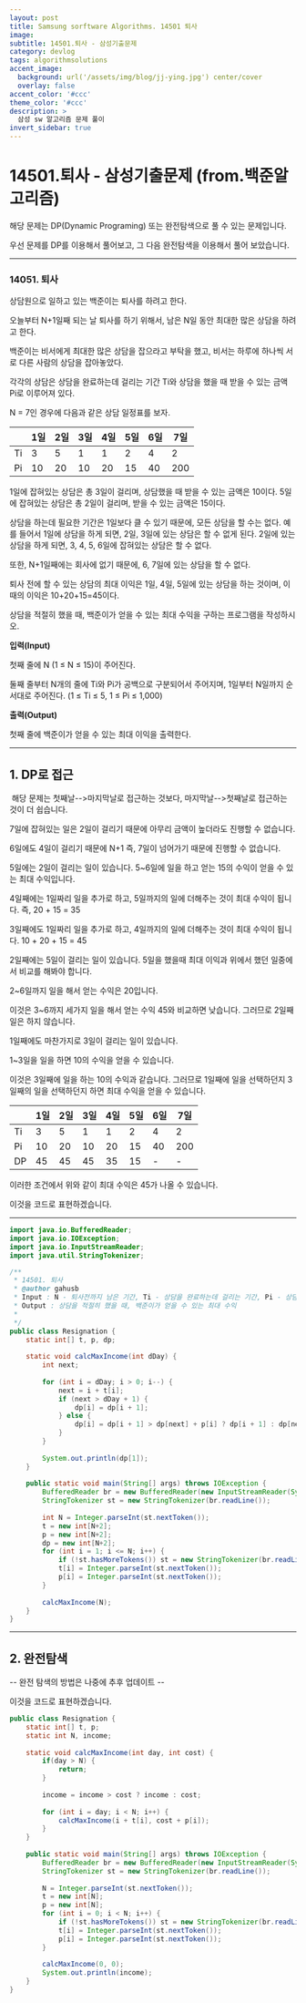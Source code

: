 ```yaml
---
layout: post
title: Samsung sorftware Algorithms. 14501 퇴사
image: 
subtitle: 14501.퇴사 - 삼성기출문제
category: devlog
tags: algorithmsolutions
accent_image: 
  background: url('/assets/img/blog/jj-ying.jpg') center/cover
  overlay: false
accent_color: '#ccc'
theme_color: '#ccc'
description: >
  삼성 sw 알고리즘 문제 풀이
invert_sidebar: true
---
```


# 14501.퇴사 - 삼성기출문제 (from.백준알고리즘)

해당 문제는 DP(Dynamic Programing) 또는 완전탐색으로 풀 수 있는 문제입니다.

우선 문제를 DP를 이용해서 풀어보고, 그 다음 완전탐색을 이용해서 풀어 보았습니다.

---

### **14051\. 퇴사**

상담원으로 일하고 있는 백준이는 퇴사를 하려고 한다.

오늘부터 N+1일째 되는 날 퇴사를 하기 위해서, 남은 N일 동안 최대한 많은 상담을 하려고 한다.

백준이는 비서에게 최대한 많은 상담을 잡으라고 부탁을 했고, 비서는 하루에 하나씩 서로 다른 사람의 상담을 잡아놓았다.

각각의 상담은 상담을 완료하는데 걸리는 기간 Ti와 상담을 했을 때 받을 수 있는 금액 Pi로 이루어져 있다.

N = 7인 경우에 다음과 같은 상담 일정표를 보자.

|   | 1일 | 2일 | 3일 | 4일 | 5일 | 6일 | 7일 |
| --- | --- | --- | --- | --- | --- | --- | --- |
| Ti | 3 | 5 | 1 | 1 | 2 | 4 | 2 |
| Pi | 10 | 20 | 10 | 20 | 15 | 40 | 200 |

1일에 잡혀있는 상담은 총 3일이 걸리며, 상담했을 때 받을 수 있는 금액은 10이다. 5일에 잡혀있는 상담은 총 2일이 걸리며, 받을 수 있는 금액은 15이다.

상담을 하는데 필요한 기간은 1일보다 클 수 있기 때문에, 모든 상담을 할 수는 없다. 예를 들어서 1일에 상담을 하게 되면, 2일, 3일에 있는 상담은 할 수 없게 된다. 2일에 있는 상담을 하게 되면, 3, 4, 5, 6일에 잡혀있는 상담은 할 수 없다.

또한, N+1일째에는 회사에 없기 때문에, 6, 7일에 있는 상담을 할 수 없다.

퇴사 전에 할 수 있는 상담의 최대 이익은 1일, 4일, 5일에 있는 상담을 하는 것이며, 이때의 이익은 10+20+15=45이다.

상담을 적절히 했을 때, 백준이가 얻을 수 있는 최대 수익을 구하는 프로그램을 작성하시오.

**입력(Input)**

첫째 줄에 N (1 ≤ N ≤ 15)이 주어진다.

둘째 줄부터 N개의 줄에 Ti와 Pi가 공백으로 구분되어서 주어지며, 1일부터 N일까지 순서대로 주어진다. (1 ≤ Ti ≤ 5, 1 ≤ Pi ≤ 1,000)

**출력(Output)**

첫째 줄에 백준이가 얻을 수 있는 최대 이익을 출력한다.

---

## 1\. DP로 접근

 해당 문제는 첫째날-->마지막날로 접근하는 것보다, 마지막날-->첫째날로 접근하는 것이 더 쉽습니다.

7일에 잡혀있는 일은 2일이 걸리기 때문에 아무리 금액이 높더라도 진행할 수 없습니다.

6일에도 4일이 걸리기 때문에 N+1 즉, 7일이 넘어가기 때문에 진행할 수 없습니다.

5일에는 2일이 걸리는 일이 있습니다. 5~6일에 일을 하고 얻는 15의 수익이 얻을 수 있는 최대 수익입니다.

4일째에는 1일짜리 일을 추가로 하고, 5일까지의 일에 더해주는 것이 최대 수익이 됩니다. 즉, 20 + 15 = 35

3일째에도 1일짜리 일을 추가로 하고, 4일까지의 일에 더해주는 것이 최대 수익이 됩니다. 10 + 20 + 15 = 45

2일째에는 5일이 걸리는 일이 있습니다. 5일을 했을때 최대 이익과 위에서 했던 일중에서 비교를 해봐야 합니다.

2~6일까지 일을 해서 얻는 수익은 20입니다.

이것은 3~6까지 세가지 일을 해서 얻는 수익 45와 비교하면 낮습니다. 그러므로 2일째 일은 하지 않습니다.

1일째에도 마찬가지로 3일이 걸리는 일이 있습니다.

1~3일을 일을 하면 10의 수익을 얻을 수 있습니다.

이것은 3일째에 일을 하는 10의 수익과 같습니다. 그러므로 1일째에 일을 선택하던지 3일째의 일을 선택하던지 하면 최대 수익을 얻을 수 있습니다.

|   | 1일 | 2일 | 3일 | 4일 | 5일 | 6일 | 7일 |
| --- | --- | --- | --- | --- | --- | --- | --- |
| Ti | 3 | 5 | 1 | 1 | 2 | 4 | 2 |
| Pi | 10 | 20 | 10 | 20 | 15 | 40 | 200 |
| DP | 45 | 45 | 45 | 35 | 15 | \- | \- |

이러한 조건에서 위와 같이 최대 수익은 45가 나올 수 있습니다.

이것을 코드로 표현하겠습니다.

---

```java
import java.io.BufferedReader;
import java.io.IOException;
import java.io.InputStreamReader;
import java.util.StringTokenizer;

/**
 * 14501. 퇴사
 * @author gahusb
 * Input : N - 퇴사전까지 남은 기간, Ti - 상담을 완료하는데 걸리는 기간, Pi - 상담을 했을 때 받을 수 있는 금액
 * Output : 상담을 적절히 했을 때, 백준이가 얻을 수 있는 최대 수익
 *
 */
public class Resignation {
	static int[] t, p, dp;
	
	static void calcMaxIncome(int dDay) {
		int next;
		
		for (int i = dDay; i > 0; i--) {
	        next = i + t[i];
	        if (next > dDay + 1) {
	            dp[i] = dp[i + 1];
	        } else {
	            dp[i] = dp[i + 1] > dp[next] + p[i] ? dp[i + 1] : dp[next] + p[i];
	        }
	    }
		
		System.out.println(dp[1]);
	}
	
	public static void main(String[] args) throws IOException {
		BufferedReader br = new BufferedReader(new InputStreamReader(System.in));
		StringTokenizer st = new StringTokenizer(br.readLine());
		
		int N = Integer.parseInt(st.nextToken());
		t = new int[N+2];
		p = new int[N+2];
		dp = new int[N+2];
		for (int i = 1; i <= N; i++) {
			if (!st.hasMoreTokens()) st = new StringTokenizer(br.readLine());
			t[i] = Integer.parseInt(st.nextToken());
			p[i] = Integer.parseInt(st.nextToken());
		}
		
		calcMaxIncome(N);
	}
}
```

---

## 2\. 완전탐색

\-- 완전 탐색의 방법은 나중에 추후 업데이트 --

이것을 코드로 표현하겠습니다.

```java
public class Resignation {
	static int[] t, p;
	static int N, income;
	
	static void calcMaxIncome(int day, int cost) {
		if(day > N) {
			return;
		}
		
		income = income > cost ? income : cost;
		
		for (int i = day; i < N; i++) {
			calcMaxIncome(i + t[i], cost + p[i]);
		}
	}
	
	public static void main(String[] args) throws IOException {
		BufferedReader br = new BufferedReader(new InputStreamReader(System.in));
		StringTokenizer st = new StringTokenizer(br.readLine());
		
		N = Integer.parseInt(st.nextToken());
		t = new int[N];
		p = new int[N];
		for (int i = 0; i < N; i++) {
			if (!st.hasMoreTokens()) st = new StringTokenizer(br.readLine());
			t[i] = Integer.parseInt(st.nextToken());
			p[i] = Integer.parseInt(st.nextToken());
		}
		
		calcMaxIncome(0, 0);
		System.out.println(income);
	}
}
```